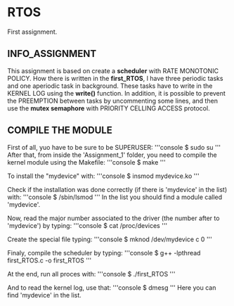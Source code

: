 # RTOS
First assignment.

## INFO_ASSIGNMENT
This assignment is based on create a **scheduler** with RATE MONOTONIC POLICY. How there is written in the **first_RTOS**, I have three periodic tasks and one aperiodic task in background. These tasks have to write in the KERNEL LOG using the **write()** function. In addition, it is possible to prevent the PREEMPTION between tasks by uncommenting some lines, and then use the **mutex semaphore** with PRIORITY CELLING ACCESS protocol.

## COMPILE THE MODULE
First of all, yuo have to be sure to be SUPERUSER:
'''console
$ sudo su
'''
After that, from inside the 'Assignment_1' folder, you need to compile the kernel module using the Makefile:
'''console
$ make
'''

To install the "mydevice" with:
'''console
$ insmod mydevice.ko
'''

Check if the installation was done correctly (if there is 'mydevice' in the list) with:
'''console
$ /sbin/lsmod
'''
In the list you should find a module called 'mydevice'.

Now, read the major number associated to the driver (the number after to 'mydevice') by typing:
'''console
$ cat /proc/devices
'''

Create the special file typing:
'''console
$ mknod /dev/mydevice c <majornumber> 0
'''

Finaly, compile the scheduler by typing:
'''console
$ g++ -lpthread first_RTOS.c -o first_RTOS
'''

At the end, run all proces with:
'''console
$ ./first_RTOS
'''

And to read the kernel log, use that:
'''console
$ dmesg
'''
Here you can find 'mydevice' in the list.
